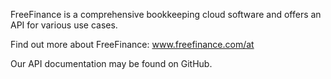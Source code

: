 FreeFinance is a comprehensive bookkeeping cloud software and offers an API for various use cases.

Find out more about FreeFinance: www.freefinance.com/at

Our API documentation may be found on GitHub.
